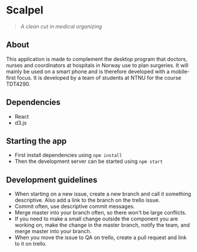 # Scalpel
>*A clean cut in medical organizing*
## About
This application is made to complement the desktop program that doctors, nurses and coordinators at hospitals in Norway use to plan surgeries. It will mainly be used on a smart phone and is therefore developed with a mobile-first focus. It is developed by a team of students at NTNU for the course TDT4290.
## Dependencies
- React
- d3.js

## Starting the app
- First install dependencies using `npm install`
- Then the development server can be started using `npm start`

## Development guidelines
- When starting on a new issue, create a new branch and call it something descriptive. Also add a link to the branch on the trello issue.
- Commit often, use descriptive commit messages.
- Merge master into your branch often, so there won't be large conflicts.
- If you need to make a small change outside the component you are working on, make the change in the master branch, notify the team, and merge master into your branch.
- When you move the issue to QA on trello, create a pull request and link to it on trello.
